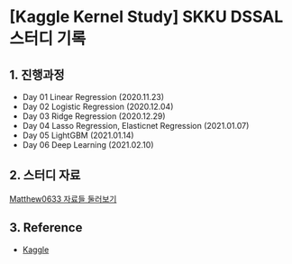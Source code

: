 # <br/> [Kaggle Kernel Study] SKKU DSSAL 스터디 기록

## 1. 진행과정
- Day 01 Linear Regression (2020.11.23)
- Day 02 Logistic Regression (2020.12.04)
- Day 03 Ridge Regression (2020.12.29)
- Day 04 Lasso Regression, Elasticnet Regression (2021.01.07)
- Day 05 LightGBM (2021.01.14)
- Day 06  Deep Learning (2021.02.10)

## 2. 스터디 자료
[Matthew0633 자료들 둘러보기](https://matthew0633.tistory.com/)

## 3. Reference
- [Kaggle](https://www.kaggle.com/)
